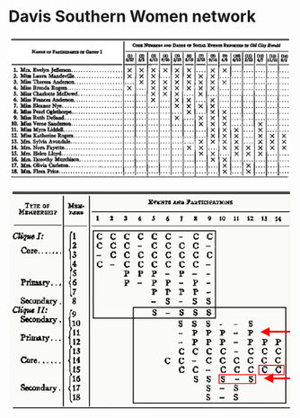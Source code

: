 # Davis Southern Women network

![Davis SW net 1](https://github.com/bavla/NormNet/blob/main/data/davis/DGG1.png)

![Davis SW net 1](https://github.com/bavla/NormNet/blob/main/data/davis/DGG2.png)
